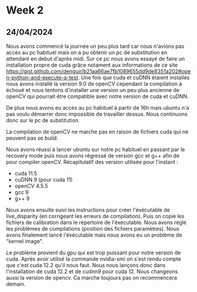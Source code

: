 # Week 2

## 24/04/2024

Nous avons commencé la journée un peu plus tard car nous n'avions pas accès au pc habituel mais on a pu obtenir un pc de substitution en attendant en debut d'après midi. Sur ce pc nous avons essayé de faire un installation propre de cuda grâce notament aux informations de ce site https://gist.github.com/denguir/b21aa66ae7fb1089655dd9de8351a202#open-python-and-execute-a-test. Une fois que cuda et cuDNN étaient installés nous avons installé la version 9.0 de openCV cependant la compilation à échoué et nous tentons d'installer une version un peu plus ancienne de openCV qui pourrait être compatible avec notre version de cuda et cuDNN. 

De plus nous avons eu accès au pc habituel à partir de 16h mais ubuntu n'a pas voulu démarrer donc impossible de travailler dessus. Nous continuons donc sur le pc de substitution.

La compilation de openCV ne marche pas en raison de fichiers cuda qui ne peuvent pas se build.

Nous avons réussi à lancer ubuntu sur notre pc habituel en passant par le recovery mode puis nous avons régressé de version gcc et g++ afin de pour compiler openCV. Récapitulatif des version utilisée pour l'instant :

- cuda 11.5
- cuDNN 9 (pour cuda 11)
- openCV 4.5.5
- gcc 9
- g++ 9

Nous avons ensuite suivi les instructions pour créer l'éxécutable de live_disparity (en corrigeant les erreurs de compilation). Puis on copie les fichiers de calibration dans le répertoire de l'éxécutable. Nous avons réglé les problèmes de compilations (position des fichiers paramètres). Nous avons finalement lancé l'éxécutable mais nous avons eu un problème de "kernel image".

Le problème provient du gpu qui est trop puissant pour notre version de cuda. Après avoir utilisé la commande nvidia-smi on s'est rendu compte que c'est cuda 12.2 qu'il nous faut. Nous nous lançons donc dans l'installation de cuda 12.2 et de cudnn9 pour cuda 12. Nous changeons aussi la version de opencv. Ca marche toujours pas on recommencera demain.